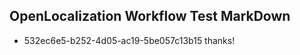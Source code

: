 ## OpenLocalization Workflow Test MarkDown

* 532ec6e5-b252-4d05-ac19-5be057c13b15 
thanks!



<!--HONumber=Jan16_HO4-->
